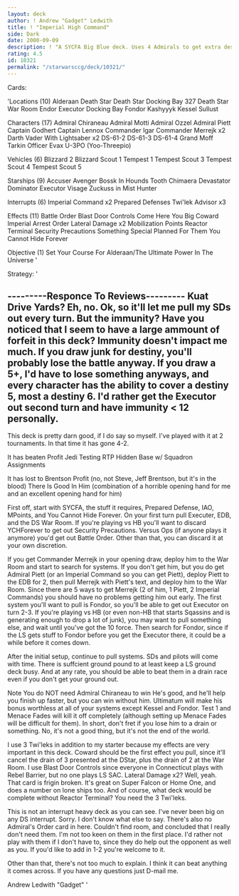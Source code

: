 ```yaml
---
layout: deck
author: ! Andrew "Gadget" Ledwith
title: ! "Imperial High Command"
side: Dark
date: 2000-09-09
description: ! "A SYCFA Big Blue deck. Uses 4 Admirals to get extra destiny with Imperial Command, Star Destroyers for massive power, and IAO for massive forfeit."
rating: 4.5
id: 10321
permalink: "/starwarsccg/deck/10321/"
---
```

Cards: 

'Locations (10)
Alderaan
Death Star
Death Star Docking Bay 327
Death Star War Room
Endor
Executor Docking Bay
Fondor
Kashyyyk
Kessel
Sullust

Characters (17)
Admiral Chiraneau
Admiral Motti
Admiral Ozzel
Admiral Piett
Captain Godhert
Captain Lennox
Commander Igar
Commander Merrejk  x2
Darth Vader With Lightsaber  x2
DS-61-2
DS-61-3
DS-61-4
Grand Moff Tarkin
Officer Evax
U-3PO (Yoo-Threepio)

Vehicles (6)
Blizzard 2
Blizzard Scout 1
Tempest 1
Tempest Scout 3
Tempest Scout 4
Tempest Scout 5

Starships (9)
Accuser
Avenger
Bossk In Hounds Tooth
Chimaera
Devastator
Dominator
Executor
Visage
Zuckuss in Mist Hunter

Interrupts (6)
Imperial Command  x2
Prepared Defenses
Twi'lek Advisor  x3

Effects (11)
Battle Order
Blast Door Controls
Come Here You Big Coward
Imperial Arrest Order
Lateral Damage	x2
Mobilization Points
Reactor Terminal
Security Precautions
Something Special Planned For Them
You Cannot Hide Forever

Objective (1)
Set Your Course For Alderaan/The Ultimate Power In The Universe '

Strategy: '

---------Responce To Reviews---------
Kuat Drive Yards? Eh, no. Ok, so it'll let me pull my SDs out every turn. But the immunity? Have you noticed that I seem to have a large ammount of forfeit in this deck? Immunity doesn't impact me much. If you draw junk for destiny, you'll probably lose the battle anyway. If you draw a 5+, I'd have to lose something anyways, and every character has the ability to cover a destiny 5, most a destiny 6. I'd rather get the Executor out second turn and have immunity < 12 personally.
-------------------------------------

This deck is pretty darn good, if I do say so myself. I've played with it at 2 tournaments. In that time it has gone 4-2.

It has beaten
Profit
Jedi Testing
RTP
Hidden Base w/ Squadron Assignments

It has lost to
Brentson Profit (no, not Steve, Jeff Brentson, but it's in the blood)
There Is Good In Him (combination of a horrible opening hand for me and an excellent opening hand for him)

First off, start with SYCFA, the stuff it requires, Prepared Defense, IAO, MPoints, and You Cannot Hide Forever. On your first turn pull Executer, EDB, and the DS War Room. If you're playing vs HB you'll want to discard YCHForever to get out Security Precautions. Versus Ops (if anyone plays it anymore) you'd get out Battle Order. Other than that, you can discard it at your own discretion.

If you get Commander Merrejk in your opening draw, deploy him to the War Room and start to search for systems. If you don't get him, but you do get Admiral Piett (or an Imperial Command so you can get Piett), deploy Piett to the EDB for 2, then pull Merrejk with Piett's text, and deploy him to the War Room. Since there are 5 ways to get Merrejk (2 of him, 1 Piett, 2 Imperial Commands) you should have no problems getting him out early. The first system you'll want to pull is Fondor, so you'll be able to get out Executor on turn 2-3. If you're playing vs HB (or even non-HB that starts Sqassins and is generating enough to drop a lot of junk), you may want to pull something else, and wait until you've got the 10 force. Then search for Fondor, since if the LS gets stuff to Fondor before you get the Executor there, it could be a while before it comes down.

After the initial setup, continue to pull systems. SDs and pilots will come with time. There is suffcient ground pound to at least keep a LS ground deck busy. And at any rate, you should be able to beat them in a drain race even if you don't get your ground out.

Note You do NOT need Admiral Chiraneau to win He's good, and he'll help you finish up faster, but you can win without him. Ultimatum will make his bonus worthless at all of your systems except Kessel and Fondor. Test 1 and Menace Fades will kill it off completely (although setting up Menace Fades will be difficult for them). In short, don't fret if you lose him to a drain or something. No, it's not a good thing, but it's not the end of the world.

I use 3 Twi'leks in addition to my starter because my effects are very important in this deck. Coward should be the first effect you pull, since it'll cancel the drain of 3 presented at the DStar, plus the drain of 2 at the War Room. I use Blast Door Controls since everyone in Connecticut plays with Rebel Barrier, but no one plays LS SAC. Lateral Damage x2? Well, yeah. That card is frigin broken. It's great on Super Falcon or Home One, and does a number on lone ships too. And of course, what deck would be complete without Reactor Terminal? You need the 3 Twi'leks.

This is not an interrupt heavy deck as you can see. I've never been big on any DS interrupt. Sorry. I don't know what else to say. There's also no Admiral's Order card in here. Couldn't find room, and concluded that I really don't need them. I'm not too keen on them in the first place. I'd rather not play with them if I don't have to, since they do help out the opponent as well as you. If you'd like to add in 1-2 you're welcome to it.

Other than that, there's not too much to explain. I think it can beat anything it comes across. If you have any questions just D-mail me.

Andrew Ledwith
"Gadget"  '
